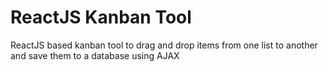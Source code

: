 # ReactJS Kanban Tool
ReactJS based kanban tool to drag and drop items from one list to another and save them to a database using AJAX
